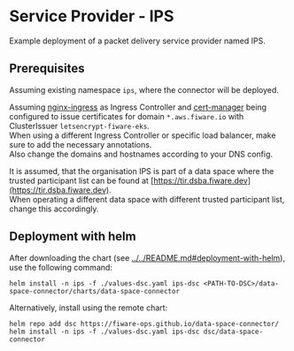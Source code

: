 # Service Provider - IPS

Example deployment of a packet delivery service provider named IPS. 


## Prerequisites

Assuming existing namespace `ips`, where the connector will be deployed. 

Assuming [nginx-ingress](https://docs.nginx.com/nginx-ingress-controller/) as Ingress Controller 
and [cert-manager](https://cert-manager.io/) being configured to issue certificates 
for domain `*.aws.fiware.io` with ClusterIssuer `letsencrypt-fiware-eks`.  
When using a different Ingress Controller or specific load balancer, make sure to add 
the necessary annotations.  
Also change the domains and hostnames according to your DNS config.

It is assumed, that the organisation IPS is part of a data space where the trusted participant list 
can be found at [https://tir.dsba.fiware.dev](https://tir.dsba.fiware.dev).  
When operating a different data space with different trusted participant list, change this 
accordingly.


## Deployment with helm

After downloading the chart (see [../../README.md#deployment-with-helm](../../README.md#deployment-with-helm)), 
use the following command:
```shell
helm install -n ips -f ./values-dsc.yaml ips-dsc <PATH-TO-DSC>/data-space-connector/charts/data-space-connector
```

Alternatively, install using the remote chart:
```shell
helm repo add dsc https://fiware-ops.github.io/data-space-connector/
helm install -n ips -f ./values-dsc.yaml ips-dsc dsc/data-space-connector
```


